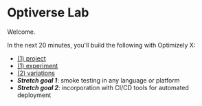 # Optiverse Lab

Welcome.

In the next 20 minutes, you'll build the following with Optimizely X:
- [(1) project](https://github.com/j0b3ch01/poc_omz_20170721/blob/master/starthere.md)
- [(1) experiment](https://github.com/j0b3ch01/poc_omz_20170721/blob/master/experimentkickstart.md)
- [(2) variations](https://github.com/j0b3ch01/poc_omz_20170721/blob/master/variations.md)
- **_Stretch goal 1_**: smoke testing in any language or platform
- **_Stretch goal 2_**: incorporation with CI/CD tools for automated deployment

